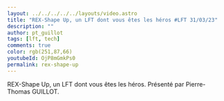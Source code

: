 ```yaml
---
layout: ../../../../../layouts/video.astro
title: "REX-Shape Up, un LFT dont vous êtes les héros #LFT 31/03/23"
description: ""
author: pt_guillot
tags: [lft, tech]
comments: true
color: rgb(251,87,66)
youtubeId: OjP8mGmkPs0
permalink: rex-shape-up
---
```


REX-Shape Up, un LFT dont vous êtes les héros. 
Présenté par Pierre-Thomas GUILLOT.
